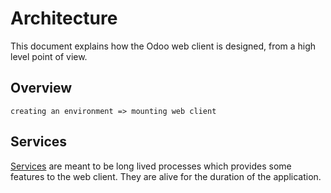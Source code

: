 # Architecture

This document explains how the Odoo web client is designed, from a high level
point of view.

## Overview

```
creating an environment => mounting web client
```

## Services

[Services](services/readme.md) are meant to be long lived processes which provides
some features to the web client. They are alive for the duration of the application.
